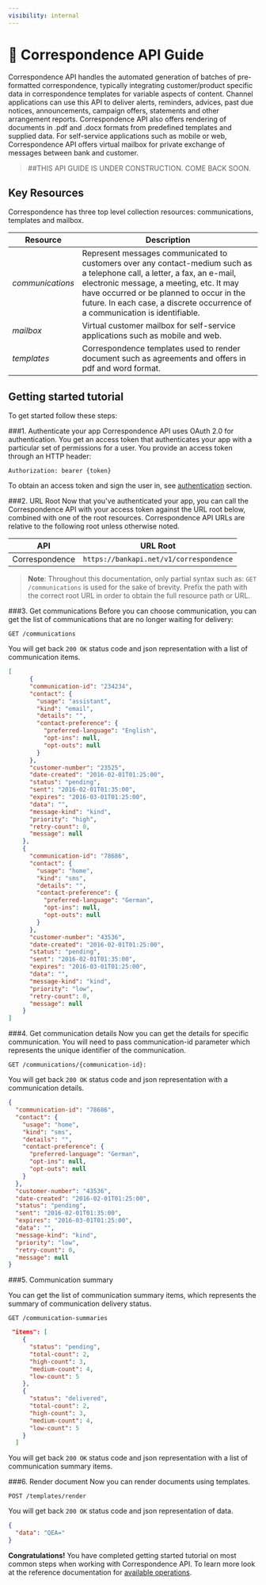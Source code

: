 ```yaml
---
visibility: internal
---
```


<span class="icon"></span> Correspondence API Guide
=========================

Correspondence API handles the automated generation of batches of pre-formatted correspondence, typically integrating customer/product specific data in correspondence templates for variable aspects of content. Channel applications can use this API to deliver alerts, reminders, advices, past due notices, announcements, campaign offers, statements and other arrangement reports. Correspondence API also offers rendering of documents in .pdf and .docx formats from predefined templates and supplied data. For self-service applications such as mobile or web, Correspondence API offers virtual mailbox for private exchange of messages between bank and customer.

> ##THIS API GUIDE IS UNDER CONSTRUCTION. COME BACK SOON.

Key Resources
-------------

Correspondence has three top level collection resources: communications,  templates and mailbox.

Resource | Description
----------- |-----------
*communications*  | Represent messages communicated to customers over any contact-medium such as a telephone call, a letter, a fax, an e-mail, electronic message, a meeting, etc. It may have occurred or be planned to occur in the future. In each case, a discrete occurrence of a communication is identifiable.
*mailbox*   |  Virtual customer mailbox for self-service applications such as mobile and web.
*templates*    | Correspondence templates used to render document such as agreements and offers in pdf and word format.

Getting started tutorial
---------------

To get started follow these steps:

###1. Authenticate your app
Correspondence API uses OAuth 2.0 for authentication. You get an access token that authenticates your app with a particular set of permissions for a user. You provide an access token through an HTTP header:

```
Authorization: bearer {token}
```

To obtain an access token and sign the user in, see [authentication](common-getstarted.html#authentication) section.

###2. URL Root
Now that you've authenticated your app, you can call the Correspondence API with your access token against the URL root below, combined with one of the root resources.  Correspondence API URLs are relative to the following root unless otherwise noted.

API | URL Root
--------|---------
Correspondence | `https://bankapi.net/v1/correspondence`

> **Note**: Throughout this documentation, only partial syntax such as:
`GET /communications` is used for the sake of brevity.
Prefix the path with the correct root URL in order to obtain the full resource path or URL.

###3. Get communications
Before you can choose communication, you can get the list of communications that are no longer waiting for delivery:

```
GET /communications
```

You will get back `200 OK` status code and json representation with a list of communication items.
```json
[
      {
      "communication-id": "234234",
      "contact": {
        "usage": "assistant",
        "kind": "email",
        "details": "",
        "contact-preference": {
          "preferred-language": "English",
          "opt-ins": null,
          "opt-outs": null
        }
      },
      "customer-number": "23525",
      "date-created": "2016-02-01T01:25:00",
      "status": "pending",
      "sent": "2016-02-01T01:35:00",
      "expires": "2016-03-01T01:25:00",
      "data": "",
      "message-kind": "kind",
      "priority": "high",
      "retry-count": 0,
      "message": null
    },
    {
      "communication-id": "78686",
      "contact": {
        "usage": "home",
        "kind": "sms",
        "details": "",
        "contact-preference": {
          "preferred-language": "German",
          "opt-ins": null,
          "opt-outs": null
        }
      },
      "customer-number": "43536",
      "date-created": "2016-02-01T01:25:00",
      "status": "pending",
      "sent": "2016-02-01T01:35:00",
      "expires": "2016-03-01T01:25:00",
      "data": "",
      "message-kind": "kind",
      "priority": "low",
      "retry-count": 0,
      "message": null
    }
]
```

###4. Get communication details
Now you can get the details for specific communication. You will need to pass communication-id parameter which represents the unique identifier of the communication.

```
GET /communications/{communication-id}:
```

You will get back `200 OK` status code and json representation with a communication details.

```json
{
  "communication-id": "78686",
  "contact": {
    "usage": "home",
    "kind": "sms",
    "details": "",
    "contact-preference": {
      "preferred-language": "German",
      "opt-ins": null,
      "opt-outs": null
    }
  },
  "customer-number": "43536",
  "date-created": "2016-02-01T01:25:00",
  "status": "pending",
  "sent": "2016-02-01T01:35:00",
  "expires": "2016-03-01T01:25:00",
  "data": "",
  "message-kind": "kind",
  "priority": "low",
  "retry-count": 0,
  "message": null
}
```

###5. Communication summary

You can get the list of communication summary items, which represents the summary of communication delivery status.

```
GET /communication-summaries
```

```json
 "items": [
    {
      "status": "pending",
      "total-count": 2,
      "high-count": 3,
      "medium-count": 4,
      "low-count": 5
    },
    {
      "status": "delivered",
      "total-count": 2,
      "high-count": 3,
      "medium-count": 4,
      "low-count": 5
    }
  ]
```

You will get back `200 OK` status code and json representation with a list of communication summary items.

###6. Render document
Now you can render documents using templates.

```
POST /templates/render
```

You will get back `200 OK` status code and json representation of data.

```json
{
  "data": "QEA="
}
```

**Congratulations!** You have completed getting started tutorial on most common steps when working with Correspondence API. To learn more look at the reference documentation for [available operations](correspondence.html).
